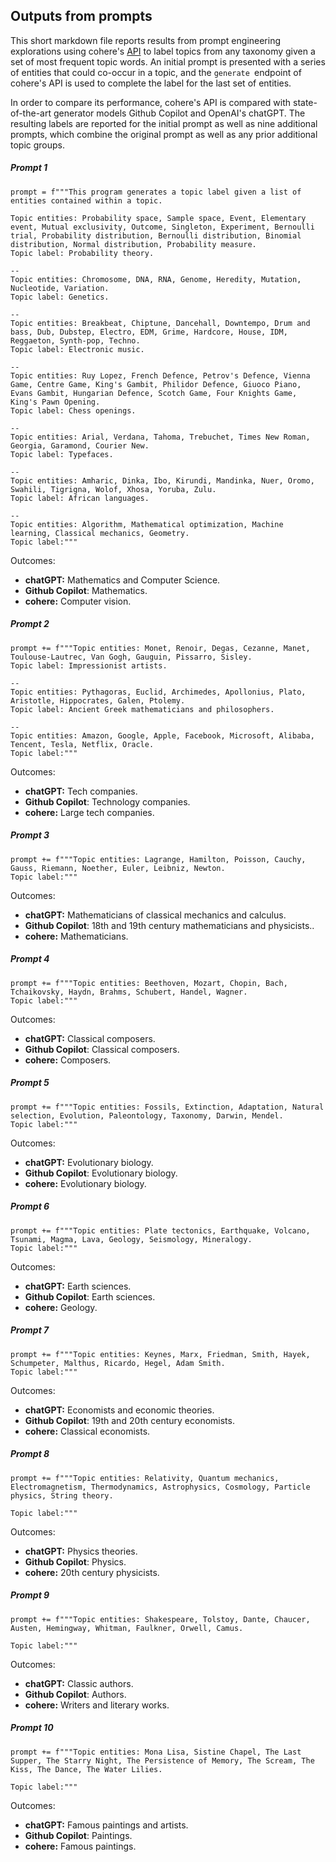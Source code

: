 ## Outputs from prompts

This short markdown file reports results from prompt engineering explorations using cohere's [API](https://docs.cohere.ai/reference/generate) to label topics from any taxonomy given a set of most frequent topic words. An initial prompt is presented with a series of entities that could co-occur in a topic, and the `generate `endpoint of cohere's API is used to complete the label for the last set of entities.

In order to compare its performance, cohere's API is compared with state-of-the-art generator models Github Copilot and OpenAI's chatGPT. The resulting labels are reported for the initial prompt as well as nine additional prompts, which combine the original prompt as well as any prior additional topic groups.

##### Prompt 1

```
prompt = f"""This program generates a topic label given a list of entities contained within a topic.

Topic entities: Probability space, Sample space, Event, Elementary event, Mutual exclusivity, Outcome, Singleton, Experiment, Bernoulli trial, Probability distribution, Bernoulli distribution, Binomial distribution, Normal distribution, Probability measure.
Topic label: Probability theory.

--
Topic entities: Chromosome, DNA, RNA, Genome, Heredity, Mutation, Nucleotide, Variation.
Topic label: Genetics.

--
Topic entities: Breakbeat, Chiptune, Dancehall, Downtempo, Drum and bass, Dub, Dubstep, Electro, EDM, Grime, Hardcore, House, IDM, Reggaeton, Synth-pop, Techno.
Topic label: Electronic music.

--
Topic entities: Ruy Lopez, French Defence, Petrov's Defence, Vienna Game, Centre Game, King's Gambit, Philidor Defence, Giuoco Piano, Evans Gambit, Hungarian Defence, Scotch Game, Four Knights Game, King's Pawn Opening.
Topic label: Chess openings.

--
Topic entities: Arial, Verdana, Tahoma, Trebuchet, Times New Roman, Georgia, Garamond, Courier New.
Topic label: Typefaces.

--
Topic entities: Amharic, Dinka, Ibo, Kirundi, Mandinka, Nuer, Oromo, Swahili, Tigrigna, Wolof, Xhosa, Yoruba, Zulu.
Topic label: African languages.

--
Topic entities: Algorithm, Mathematical optimization, Machine learning, Classical mechanics, Geometry.
Topic label:"""
```

Outcomes:

- **chatGPT:** Mathematics and Computer Science.
- **Github Copilot**: Mathematics.
- **cohere:** Computer vision.

##### Prompt 2

```
prompt += f"""Topic entities: Monet, Renoir, Degas, Cezanne, Manet, Toulouse-Lautrec, Van Gogh, Gauguin, Pissarro, Sisley.
Topic label: Impressionist artists.

--
Topic entities: Pythagoras, Euclid, Archimedes, Apollonius, Plato, Aristotle, Hippocrates, Galen, Ptolemy.
Topic label: Ancient Greek mathematicians and philosophers.

--
Topic entities: Amazon, Google, Apple, Facebook, Microsoft, Alibaba, Tencent, Tesla, Netflix, Oracle.
Topic label:"""
```

Outcomes:

- **chatGPT:** Tech companies.
- **Github Copilot**: Technology companies.
- **cohere:** Large tech companies.

##### Prompt 3

```
prompt += f"""Topic entities: Lagrange, Hamilton, Poisson, Cauchy, Gauss, Riemann, Noether, Euler, Leibniz, Newton.
Topic label:"""

```

Outcomes:

- **chatGPT:** Mathematicians of classical mechanics and calculus.
- **Github Copilot**: 18th and 19th century mathematicians and physicists..
- **cohere:** Mathematicians.

##### Prompt 4

```
prompt += f"""Topic entities: Beethoven, Mozart, Chopin, Bach, Tchaikovsky, Haydn, Brahms, Schubert, Handel, Wagner.
Topic label:"""

```

Outcomes:

- **chatGPT:** Classical composers.
- **Github Copilot**: Classical composers.
- **cohere:** Composers.

##### Prompt 5

```
prompt += f"""Topic entities: Fossils, Extinction, Adaptation, Natural selection, Evolution, Paleontology, Taxonomy, Darwin, Mendel.
Topic label:"""

```

Outcomes:

- **chatGPT:** Evolutionary biology.
- **Github Copilot**: Evolutionary biology.
- **cohere:** Evolutionary biology.

##### Prompt 6

```
prompt += f"""Topic entities: Plate tectonics, Earthquake, Volcano, Tsunami, Magma, Lava, Geology, Seismology, Mineralogy.
Topic label:"""

```

Outcomes:

- **chatGPT:** Earth sciences.
- **Github Copilot**: Earth sciences.
- **cohere:** Geology.

##### Prompt 7

```
prompt += f"""Topic entities: Keynes, Marx, Friedman, Smith, Hayek, Schumpeter, Malthus, Ricardo, Hegel, Adam Smith.
Topic label:"""

```

Outcomes:

- **chatGPT:** Economists and economic theories.
- **Github Copilot**: 19th and 20th century economists.
- **cohere:** Classical economists.

##### Prompt 8

```
prompt += f"""Topic entities: Relativity, Quantum mechanics, Electromagnetism, Thermodynamics, Astrophysics, Cosmology, Particle physics, String theory.

Topic label:"""

```

Outcomes:

- **chatGPT:** Physics theories.
- **Github Copilot**: Physics.
- **cohere:** 20th century physicists.

##### Prompt 9

```
prompt += f"""Topic entities: Shakespeare, Tolstoy, Dante, Chaucer, Austen, Hemingway, Whitman, Faulkner, Orwell, Camus.

Topic label:"""

```

Outcomes:

- **chatGPT:** Classic authors.
- **Github Copilot**: Authors.
- **cohere:** Writers and literary works.

##### Prompt 10

```
prompt += f"""Topic entities: Mona Lisa, Sistine Chapel, The Last Supper, The Starry Night, The Persistence of Memory, The Scream, The Kiss, The Dance, The Water Lilies.

Topic label:"""

```

Outcomes:

- **chatGPT:** Famous paintings and artists.
- **Github Copilot**: Paintings.
- **cohere:** Famous paintings.
